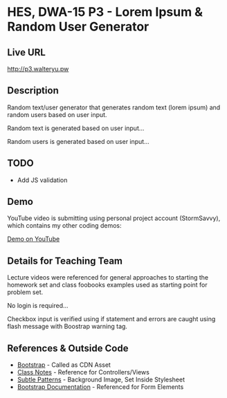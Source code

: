 # HES, DWA-15 P3 - Lorem Ipsum & Random User Generator

## Live URL
<http://p3.walteryu.pw>

## Description
Random text/user generator that generates random text (lorem ipsum) and random users based on user input.

Random text is generated based on user input...

Random users is generated based on user input...

## TODO
* Add JS validation

## Demo
YouTube video is submitting using personal project account (StormSavvy), which contains my other coding demos:

[Demo on YouTube]()

## Details for Teaching Team

Lecture videos were referenced for general approaches to starting the homework set and class foobooks examples used as starting point for problem set.

No login is required...

Checkbox input is verified using if statement and errors are caught using flash message with Boostrap warning tag.

## References & Outside Code
* [Bootstrap](http://getbootstrap.com/) - Called as CDN Asset
* [Class Notes](https://github.com/walteryu/dwa15-spring2016-notes) - Reference for Controllers/Views
* [Subtle Patterns](http://subtlepatterns.com/symphony/) - Background Image, Set Inside Stylesheet
* [Bootstrap Documentation](https://v5-alpha.getbootstrap.com/components/forms/) - Referenced for Form Elements
